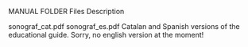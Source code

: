 MANUAL FOLDER
Files Description

sonograf_cat.pdf
sonograf_es.pdf
Catalan and Spanish versions of the educational guide.
Sorry, no english version at the moment!



